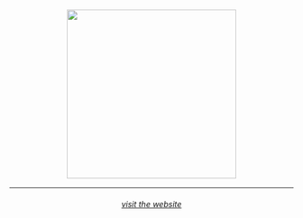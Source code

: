 <h3 align="center"><img src="https://i.imgur.com/FVXWhWC.png" width="300"></h3>
<hr>
<h6 align="center"><a href="https://vuwnu.com">visit the website</a></h6>
